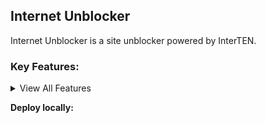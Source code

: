 ## Internet Unblocker
Internet Unblocker is a site unblocker powered by InterTEN.
### Key Features:
<details>
<summary>View All Features</summary>
hsfi aaiwhi awiai awjdi aoawdh auwhdiuahdaduhaud adad awi diaw(A Doge Unblocker fork.)wjdk awhdahdahwdhaiwdadawdjaw dahdiahsdhjasdkj 
</details>



**Deploy locally:**
```

```


